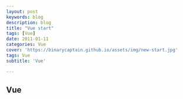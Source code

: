 ```yaml
---
layout: post
keywords: blog
description: blog
title: "Vue start"
tags: [Vue]
date: 2011-01-11
categories: Vue
cover: 'https://binarycaptain.github.io/assets/img/new-start.jpg'
tags: Vue
subtitle: 'Vue'

---
```



## Vue
